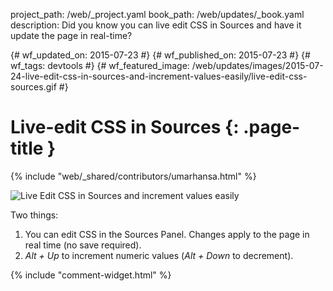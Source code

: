 project_path: /web/_project.yaml
book_path: /web/updates/_book.yaml
description: Did you know you can live edit CSS in Sources and have it update the page in real-time?

{# wf_updated_on: 2015-07-23 #}
{# wf_published_on: 2015-07-23 #}
{# wf_tags: devtools #}
{# wf_featured_image: /web/updates/images/2015-07-24-live-edit-css-in-sources-and-increment-values-easily/live-edit-css-sources.gif #}

# Live-edit CSS in Sources {: .page-title }

{% include "web/_shared/contributors/umarhansa.html" %}


<img src="/web/updates/images/2015-07-24-live-edit-css-in-sources-and-increment-values-easily/live-edit-css-sources.gif" alt="Live Edit CSS in Sources and increment values easily">

Two things:

<ol>
<li>You can edit CSS in the Sources Panel. Changes apply to the page in real time (no save required).</li>
<li>
<em>Alt + Up</em> to increment numeric values (<em>Alt + Down</em> to decrement).</li>
</ol>


{% include "comment-widget.html" %}
